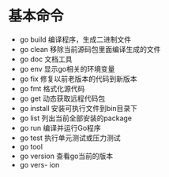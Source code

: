 # 基本命令

- go build   编译程序，生成二进制文件
- go clean   移除当前源码包里面编译生成的文件
- go doc     文档工具
- go env     显示go相关的环境变量
- go fix     修复以前老版本的代码到新版本
- go fmt     格式化源代码
- go get     动态获取远程代码包
- go install 安装可执行文件到bin目录下
- go list    列出当前全部安装的package
- go run     编译并运行Go程序
- go test    执行单元测试或压力测试
- go tool
- go version 查看go当前的版本
- go vers- ion